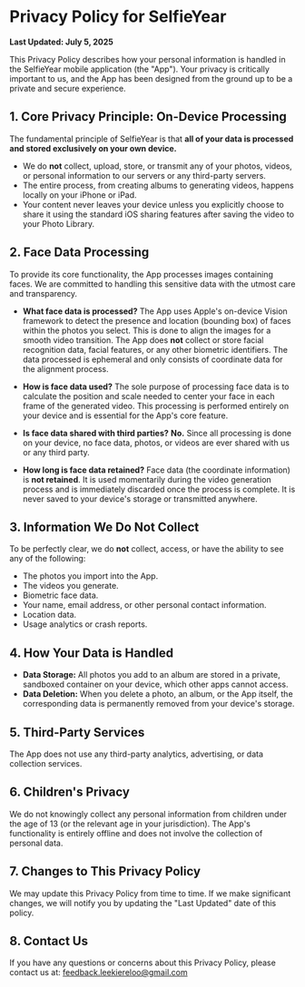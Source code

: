 # Privacy Policy for SelfieYear

**Last Updated: July 5, 2025**

This Privacy Policy describes how your personal information is handled in the SelfieYear mobile application (the "App"). Your privacy is critically important to us, and the App has been designed from the ground up to be a private and secure experience.

## 1. Core Privacy Principle: On-Device Processing

The fundamental principle of SelfieYear is that **all of your data is processed and stored exclusively on your own device.**

*   We do **not** collect, upload, store, or transmit any of your photos, videos, or personal information to our servers or any third-party servers.
*   The entire process, from creating albums to generating videos, happens locally on your iPhone or iPad.
*   Your content never leaves your device unless you explicitly choose to share it using the standard iOS sharing features after saving the video to your Photo Library.

## 2. Face Data Processing

To provide its core functionality, the App processes images containing faces. We are committed to handling this sensitive data with the utmost care and transparency.

*   **What face data is processed?**
    The App uses Apple's on-device Vision framework to detect the presence and location (bounding box) of faces within the photos you select. This is done to align the images for a smooth video transition. The App does **not** collect or store facial recognition data, facial features, or any other biometric identifiers. The data processed is ephemeral and only consists of coordinate data for the alignment process.

*   **How is face data used?**
    The sole purpose of processing face data is to calculate the position and scale needed to center your face in each frame of the generated video. This processing is performed entirely on your device and is essential for the App's core feature.

*   **Is face data shared with third parties?**
    **No.** Since all processing is done on your device, no face data, photos, or videos are ever shared with us or any third party.

*   **How long is face data retained?**
    Face data (the coordinate information) is **not retained**. It is used momentarily during the video generation process and is immediately discarded once the process is complete. It is never saved to your device's storage or transmitted anywhere.

## 3. Information We Do Not Collect

To be perfectly clear, we do **not** collect, access, or have the ability to see any of the following:
*   The photos you import into the App.
*   The videos you generate.
*   Biometric face data.
*   Your name, email address, or other personal contact information.
*   Location data.
*   Usage analytics or crash reports.

## 4. How Your Data is Handled

*   **Data Storage:** All photos you add to an album are stored in a private, sandboxed container on your device, which other apps cannot access.
*   **Data Deletion:** When you delete a photo, an album, or the App itself, the corresponding data is permanently removed from your device's storage.

## 5. Third-Party Services

The App does not use any third-party analytics, advertising, or data collection services.

## 6. Children's Privacy

We do not knowingly collect any personal information from children under the age of 13 (or the relevant age in your jurisdiction). The App's functionality is entirely offline and does not involve the collection of personal data.

## 7. Changes to This Privacy Policy

We may update this Privacy Policy from time to time. If we make significant changes, we will notify you by updating the "Last Updated" date of this policy.

## 8. Contact Us

If you have any questions or concerns about this Privacy Policy, please contact us at: feedback.leekiereloo@gmail.com
